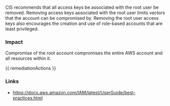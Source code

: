 

CIS recommends that all access keys be associated with the root user be removed. Removing access keys associated with the root user limits vectors that the account can be compromised by. Removing the root user access keys also encourages the creation and use of role-based accounts that are least privileged.
			

### Impact
Compromise of the root account compromises the entire AWS account and all resources within it.

<!-- DO NOT CHANGE -->
{{ remediationActions }}

### Links
- https://docs.aws.amazon.com/IAM/latest/UserGuide/best-practices.html


